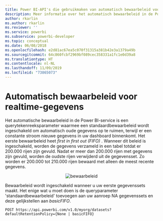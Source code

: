 ```yaml
---
title: Power BI-API's die gebruikmaken van automatisch bewaarbeleid voor realtime-gegevens
description: Meer informatie over het automatisch bewaarbeleid in de Power BI-service
author: rkarlin
ms.author: rkarlin
ms.reviewer: ''
ms.service: powerbi
ms.subservice: powerbi-developer
ms.topic: conceptual
ms.date: 06/08/2018
ms.openlocfilehash: e2d81ac67ea5c070f31315a381b42e3a1379a49b
ms.sourcegitcommit: 64c860fcbf2969bf089cec358331a1fc1e0d39a8
ms.translationtype: HT
ms.contentlocale: nl-NL
ms.lasthandoff: 11/09/2019
ms.locfileid: "73865073"
---
```

# <a name="automatic-retention-policy-for-real-time-data"></a>Automatisch bewaarbeleid voor realtime-gegevens

Het automatische bewaarbeleid in de Power BI-service is een querytekenreeksparameter waarmee een standaardbewaarbeleid wordt ingeschakeld om automatisch oude gegevens op te ruimen, terwijl er een constante stroom nieuwe gegevens in uw dashboard binnenkomt. Het eerste bewaarbeleid heet *first in first out (FIFO)* . Wanneer dit beleid is ingeschakeld, worden de gegevens verzameld in een tabel totdat er 200.000 rijen zijn gevuld. Nadat er meer dan 200.000 rijen met gegevens zijn gevuld, worden de oudste rijen verwijderd uit de gegevensset. Zo worden er 200.000 tot 210.000 rijen bewaard met alleen de meest recente gegevens.  
  
<center>

![bewaarbeleid](media/api-Automatic-retention-policy-for-real-time-data/retention-policy.png) 

</center>

Bewaarbeleid wordt ingeschakeld wanneer u uw eerste gegevenssets maakt. Het enige wat u moet doen is de queryparameter 'standaardbewaarbeleid' toevoegen aan uw aanroep NA gegevenssets en deze gelijkstellen aan *basicFIFO*.  
  
    POST https://api.powerbi.com/v1.0/myorg/datasets?defaultRetentionPolicy={None | basicFIFO}